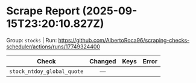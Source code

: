 # Scrape Report (2025-09-15T23:20:10.827Z)

Group: `stocks`  |  Run: https://github.com/AlbertoRoca96/scraping-checks-scheduler/actions/runs/17749324400

| Check | Changed | Keys | Error |
|---|:---:|:--|:--|
| `stock_ntdoy_global_quote` | — |  |  |

